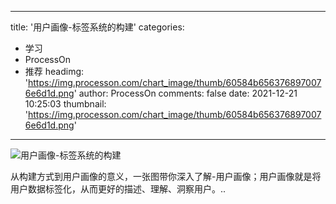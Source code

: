 
---
title: '用户画像-标签系统的构建'
categories: 
 - 学习
 - ProcessOn
 - 推荐
headimg: 'https://img.processon.com/chart_image/thumb/60584b6563768970076e6d1d.png'
author: ProcessOn
comments: false
date: 2021-12-21 10:25:03
thumbnail: 'https://img.processon.com/chart_image/thumb/60584b6563768970076e6d1d.png'
---

<div>   
<img class="thumb" alt="用户画像-标签系统的构建" src="https://img.processon.com/chart_image/thumb/60584b6563768970076e6d1d.png" referrerpolicy="no-referrer">
<p>从构建方式到用户画像的意义，一张图带你深入了解-用户画像；用户画像就是将用户数据标签化，从而更好的描述、理解、洞察用户。..</p>  
</div>
            